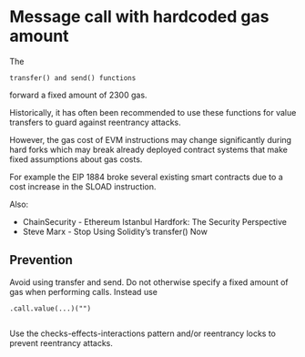 # Message call with hardcoded gas amount

The

```
transfer() and send() functions 
```

forward a fixed amount of 2300 gas.

Historically, it has often been recommended to use these functions for value transfers to guard against reentrancy attacks.

However, the gas cost of EVM instructions may change significantly during hard forks which may break already deployed contract systems that make fixed assumptions about gas costs.

For example the EIP 1884 broke several existing smart contracts due to a cost increase in the SLOAD instruction.

Also:

* ChainSecurity - Ethereum Istanbul Hardfork: The Security Perspective
* Steve Marx - Stop Using Solidity’s transfer() Now

## Prevention

Avoid using transfer and send. Do not otherwise specify a fixed amount of gas when performing calls. Instead use

```
.call.value(...)("")
    
```

Use the checks-effects-interactions pattern and/or reentrancy locks to prevent reentrancy attacks.
